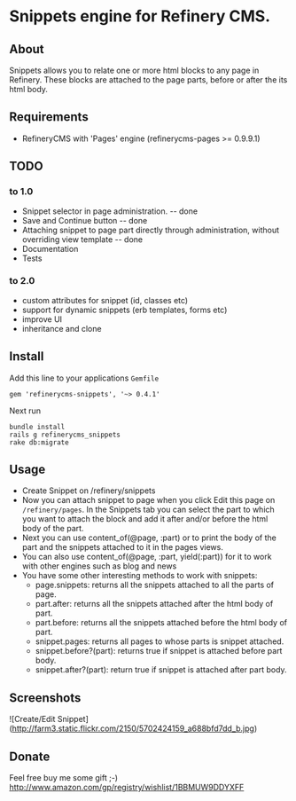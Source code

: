 # Snippets engine for Refinery CMS.

## About

Snippets allows you to relate one or more html blocks to any page in Refinery. These blocks are attached to the page parts, before or after the its html body.

## Requirements

* RefineryCMS with 'Pages' engine (refinerycms-pages >= 0.9.9.1)

## TODO

### to 1.0
* Snippet selector in page administration. -- done
* Save and Continue button -- done
* Attaching snippet to page part directly through administration, without overriding view template -- done
* Documentation
* Tests

### to 2.0
* custom attributes for snippet (id, classes etc)
* support for dynamic snippets (erb templates, forms etc)
* improve UI
* inheritance and clone

## Install

Add this line to your applications `Gemfile`

    gem 'refinerycms-snippets', '~> 0.4.1'

Next run

    bundle install
    rails g refinerycms_snippets
    rake db:migrate

## Usage

* Create Snippet on /refinery/snippets
* Now you can attach snippet to page when you click Edit this page on `/refinery/pages`. In the Snippets tab you can select the part to which you want to attach the block and add it after and/or before the html body of the part.
* Next you can use content_of(@page, :part) or to print the body of the part and the snippets attached to it in the pages views.
* You can also use content_of(@page, :part, yield(:part)) for it to work with other engines such as blog and news
* You have some other interesting methods to work with snippets:
  * page.snippets: returns all the snippets attached to all the parts of page.
  * part.after: returns all the snippets attached after the html body of part.
  * part.before: returns all the snippets attached before the html body of part.
  * snippet.pages: returns all pages to whose parts is snippet attached.
  * snippet.before?(part): returns true if snippet is attached before part body.
  * snippet.after?(part): return true if snippet is attached after part body.

## Screenshots

![Create/Edit Snippet] (http://farm3.static.flickr.com/2150/5702424159_a688bfd7dd_b.jpg)

## Donate

Feel free buy me some gift ;-)
http://www.amazon.com/gp/registry/wishlist/1BBMUW9DDYXFF
